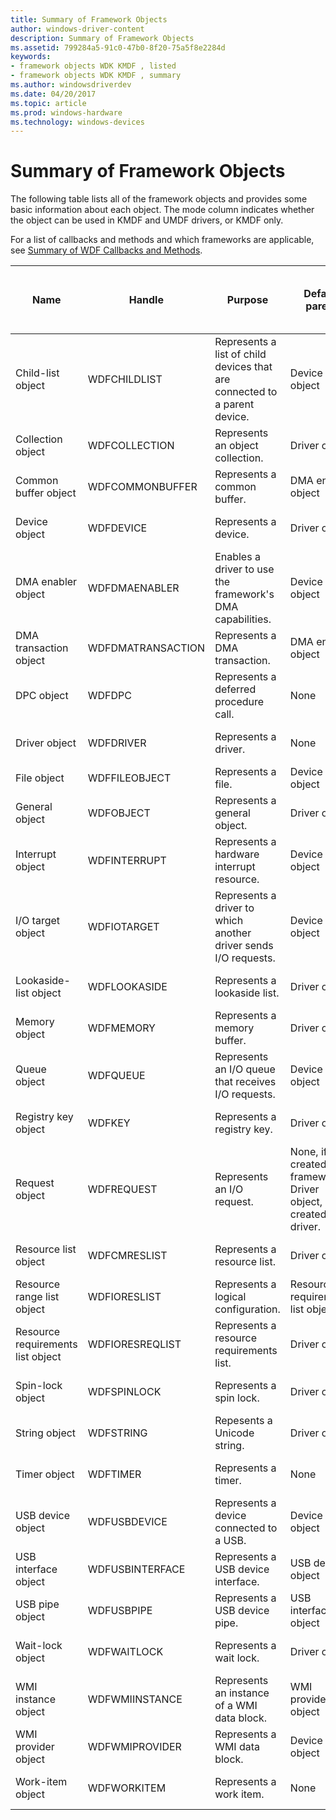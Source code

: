 ```yaml
---
title: Summary of Framework Objects
author: windows-driver-content
description: Summary of Framework Objects
ms.assetid: 799284a5-91c0-47b0-8f20-75a5f8e2284d
keywords:
- framework objects WDK KMDF , listed
- framework objects WDK KMDF , summary
ms.author: windowsdriverdev
ms.date: 04/20/2017
ms.topic: article
ms.prod: windows-hardware
ms.technology: windows-devices
---
```


# Summary of Framework Objects


The following table lists all of the framework objects and provides some basic information about each object. The mode column indicates whether the object can be used in KMDF and UMDF drivers, or KMDF only.

For a list of callbacks and methods and which frameworks are applicable, see [Summary of WDF Callbacks and Methods](https://msdn.microsoft.com/library/windows/hardware/dn265591).

|Name|Handle|Purpose|Default parent|Can driver override default parent?|Mode|Reference|
|--- |--- |--- |--- |--- |--- |--- |
|Child-list object|WDFCHILDLIST|Represents a list of child devices that are connected to a parent device.|Device object|No|KM|[WDF Child-List Object Reference](https://msdn.microsoft.com/library/windows/hardware/dn265624)|
|Collection object|WDFCOLLECTION|Represents an object collection.|Driver object|Yes|KM/UM|[WDF Collection Object Reference](https://msdn.microsoft.com/library/windows/hardware/dn265626)|
|Common buffer object|WDFCOMMONBUFFER|Represents a common buffer.|DMA enabler object|No|KM|[WDF Common Buffer Object Reference](https://msdn.microsoft.com/library/windows/hardware/dn265627)|
|Device object|WDFDEVICE|Represents a device.|Driver object|No|KM/UM|[WDF Device Object Reference](https://msdn.microsoft.com/library/windows/hardware/dn265631)|
|DMA enabler object|WDFDMAENABLER|Enables a driver to use the framework's DMA capabilities.|Device object|Yes|KM|[WDF DMA Object Reference](https://msdn.microsoft.com/library/windows/hardware/dn265634)|
|DMA transaction object|WDFDMATRANSACTION|Represents a DMA transaction.|DMA enabler object|No|KM|[WDF DMA Object Reference](https://msdn.microsoft.com/library/windows/hardware/dn265634)|
|DPC object|WDFDPC|Represents a deferred procedure call.|None|Yes|KM|[WDF DPC Object Reference](https://msdn.microsoft.com/library/windows/hardware/dn265635)|
|Driver object|WDFDRIVER|Represents a driver.|None|No|KM/UM|[WDF Driver Object Reference](https://msdn.microsoft.com/library/windows/hardware/dn265636)|
|File object|WDFFILEOBJECT|Represents a file.|Device object|No|KM/UM|[WDF File Object Reference](https://msdn.microsoft.com/library/windows/hardware/dn265638)|
|General object|WDFOBJECT|Represents a general object.|Driver object|Yes|KM/UM|[WDF General Object Reference](https://msdn.microsoft.com/library/windows/hardware/dn265639)|
|Interrupt object|WDFINTERRUPT|Represents a hardware interrupt resource.|Device object|Yes|KM/UM|[WDF Interrupt Object Reference](https://msdn.microsoft.com/library/windows/hardware/dn265640)|
|I/O target object|WDFIOTARGET|Represents a driver to which another driver sends I/O requests.|Device object|Yes|KM/UM|[WDF I/O Target Object Reference](https://msdn.microsoft.com/library/windows/hardware/dn265644)|
|Lookaside-list object|WDFLOOKASIDE|Represents a lookaside list.|Driver object|Yes|KM|[WDF Memory Object Reference](https://msdn.microsoft.com/library/windows/hardware/dn265645)|
|Memory object|WDFMEMORY|Represents a memory buffer.|Driver object|Yes|KM/UM|[WDF Memory Object Reference](https://msdn.microsoft.com/library/windows/hardware/dn265645)|
|Queue object|WDFQUEUE|Represents an I/O queue that receives I/O requests.|Device object|Yes|KM/UM|[WDF Queue Object Reference](https://msdn.microsoft.com/library/windows/hardware/dn265647)|
|Registry key object|WDFKEY|Represents a registry key.|Driver object|Yes|KM/UM|[WDF Registry Key Object Reference](https://msdn.microsoft.com/library/windows/hardware/dn265663)|
|Request object|WDFREQUEST|Represents an I/O request.|None, if created by framework. Driver object, if created by driver.|Yes, if created by driver.|KM/UM|[WDF Request Object Reference](https://msdn.microsoft.com/library/windows/hardware/dn265664)|
|Resource list object|WDFCMRESLIST|Represents a resource list.|Driver object|No|KM/UM|[WDF Resource Object Reference](https://msdn.microsoft.com/library/windows/hardware/dn265665)|
|Resource range list object|WDFIORESLIST|Represents a logical configuration.|Resource requirements list object|No|KM|[WDF Resource Object Reference](https://msdn.microsoft.com/library/windows/hardware/dn265665)|
|Resource requirements list object|WDFIORESREQLIST|Represents a resource requirements list.|Driver object|No|KM|[WDF Resource Object Reference](https://msdn.microsoft.com/library/windows/hardware/dn265665)|
|Spin-lock object|WDFSPINLOCK|Represents a spin lock.|Driver object|Yes|KM/UM|[WDF Synchronization Methods](https://msdn.microsoft.com/library/windows/hardware/dn265669)|
|String object|WDFSTRING|Repesents a Unicode string.|Driver object|Yes|KM/UM|[WDF String Object Reference](https://msdn.microsoft.com/library/windows/hardware/dn265667)|
|Timer object|WDFTIMER|Represents a timer.|None|Yes|KM/UM|[WDF Timer Object Reference](https://msdn.microsoft.com/library/windows/hardware/dn265670)|
|USB device object|WDFUSBDEVICE|Represents a device connected to a USB.|Device object|No|KM/UM|[WDF USB Reference](https://msdn.microsoft.com/library/windows/hardware/dn265671)|
|USB interface object|WDFUSBINTERFACE|Represents a USB device interface.|USB device object|No|KM/UM|[WDF USB Reference](https://msdn.microsoft.com/library/windows/hardware/dn265671)|
|USB pipe object|WDFUSBPIPE|Represents a USB device pipe.|USB interface object|No|KM/UM|[WDF USB Reference](https://msdn.microsoft.com/library/windows/hardware/dn265671)|
|Wait-lock object|WDFWAITLOCK|Represents a wait lock.|Driver object|Yes|KM/UM|[WDF Synchronization Methods](https://msdn.microsoft.com/library/windows/hardware/dn265669)|
|WMI instance object|WDFWMIINSTANCE|Represents an instance of a WMI data block.|WMI provider object|No|KM|[WDF WMI Reference](https://msdn.microsoft.com/library/windows/hardware/dn265672)|
|WMI provider object|WDFWMIPROVIDER|Represents a WMI data block.|Device object|No|KM|[WDF WMI Reference](https://msdn.microsoft.com/library/windows/hardware/dn265672)|
|Work-item object|WDFWORKITEM|Represents a work item.|None|Yes|KM/UM|[WDF Work-Item Object Reference](https://msdn.microsoft.com/library/windows/hardware/dn265673)|


 

 

 





